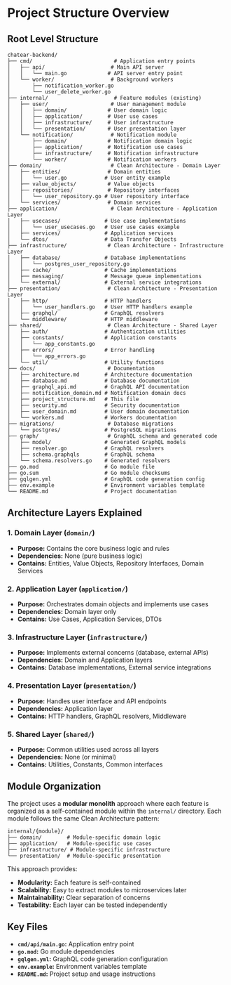 # Project Structure Overview

## Root Level Structure

```
chatear-backend/
├── cmd/                          # Application entry points
│   ├── api/                     # Main API server
│   │   └── main.go             # API server entry point
│   └── worker/                  # Background workers
│       ├── notification_worker.go
│       └── user_delete_worker.go
├── internal/                     # Feature modules (existing)
│   ├── user/                    # User management module
│   │   ├── domain/             # User domain logic
│   │   ├── application/        # User use cases
│   │   ├── infrastructure/     # User infrastructure
│   │   └── presentation/       # User presentation layer
│   └── notification/            # Notification module
│       ├── domain/             # Notification domain logic
│       ├── application/        # Notification use cases
│       ├── infrastructure/     # Notification infrastructure
│       └── worker/             # Notification workers
├── domain/                      # Clean Architecture - Domain Layer
│   ├── entities/               # Domain entities
│   │   └── user.go            # User entity example
│   ├── value_objects/          # Value objects
│   ├── repositories/           # Repository interfaces
│   │   └── user_repository.go # User repository interface
│   └── services/               # Domain services
├── application/                 # Clean Architecture - Application Layer
│   ├── usecases/              # Use case implementations
│   │   └── user_usecases.go   # User use cases example
│   ├── services/              # Application services
│   └── dtos/                  # Data Transfer Objects
├── infrastructure/             # Clean Architecture - Infrastructure Layer
│   ├── database/              # Database implementations
│   │   └── postgres_user_repository.go
│   ├── cache/                 # Cache implementations
│   ├── messaging/             # Message queue implementations
│   └── external/              # External service integrations
├── presentation/               # Clean Architecture - Presentation Layer
│   ├── http/                  # HTTP handlers
│   │   └── user_handlers.go   # User HTTP handlers example
│   ├── graphql/               # GraphQL resolvers
│   └── middleware/            # HTTP middleware
├── shared/                     # Clean Architecture - Shared Layer
│   ├── auth/                  # Authentication utilities
│   ├── constants/             # Application constants
│   │   └── app_constants.go
│   ├── errors/                # Error handling
│   │   └── app_errors.go
│   └── util/                  # Utility functions
├── docs/                       # Documentation
│   ├── architecture.md        # Architecture documentation
│   ├── database.md            # Database documentation
│   ├── graphql_api.md         # GraphQL API documentation
│   ├── notification_domain.md # Notification domain docs
│   ├── project_structure.md   # This file
│   ├── security.md            # Security documentation
│   ├── user_domain.md         # User domain documentation
│   └── workers.md             # Workers documentation
├── migrations/                 # Database migrations
│   └── postgres/              # PostgreSQL migrations
├── graph/                      # GraphQL schema and generated code
│   ├── model/                 # Generated GraphQL models
│   ├── resolver.go            # GraphQL resolvers
│   ├── schema.graphqls        # GraphQL schema
│   └── schema.resolvers.go    # Generated resolvers
├── go.mod                     # Go module file
├── go.sum                     # Go module checksums
├── gqlgen.yml                 # GraphQL code generation config
├── env.example                # Environment variables template
└── README.md                  # Project documentation
```

## Architecture Layers Explained

### 1. Domain Layer (`domain/`)
- **Purpose:** Contains the core business logic and rules
- **Dependencies:** None (pure business logic)
- **Contains:** Entities, Value Objects, Repository Interfaces, Domain Services

### 2. Application Layer (`application/`)
- **Purpose:** Orchestrates domain objects and implements use cases
- **Dependencies:** Domain layer only
- **Contains:** Use Cases, Application Services, DTOs

### 3. Infrastructure Layer (`infrastructure/`)
- **Purpose:** Implements external concerns (database, external APIs)
- **Dependencies:** Domain and Application layers
- **Contains:** Database implementations, External service integrations

### 4. Presentation Layer (`presentation/`)
- **Purpose:** Handles user interface and API endpoints
- **Dependencies:** Application layer
- **Contains:** HTTP handlers, GraphQL resolvers, Middleware

### 5. Shared Layer (`shared/`)
- **Purpose:** Common utilities used across all layers
- **Dependencies:** None (or minimal)
- **Contains:** Utilities, Constants, Common interfaces

## Module Organization

The project uses a **modular monolith** approach where each feature is organized as a self-contained module within the `internal/` directory. Each module follows the same Clean Architecture pattern:

```
internal/{module}/
├── domain/        # Module-specific domain logic
├── application/   # Module-specific use cases
├── infrastructure/ # Module-specific infrastructure
└── presentation/  # Module-specific presentation
```

This approach provides:
- **Modularity:** Each feature is self-contained
- **Scalability:** Easy to extract modules to microservices later
- **Maintainability:** Clear separation of concerns
- **Testability:** Each layer can be tested independently

## Key Files

- **`cmd/api/main.go`:** Application entry point
- **`go.mod`:** Go module dependencies
- **`gqlgen.yml`:** GraphQL code generation configuration
- **`env.example`:** Environment variables template
- **`README.md`:** Project setup and usage instructions